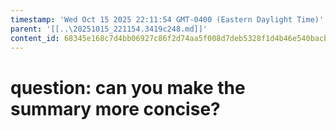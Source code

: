 ```yaml
---
timestamp: 'Wed Oct 15 2025 22:11:54 GMT-0400 (Eastern Daylight Time)'
parent: '[[..\20251015_221154.3419c248.md]]'
content_id: 68345e168c7d4bb06927c86f2d74aa5f008d7deb5328f1d4b46e540bacb6d87e
---
```


# question: can you make the summary more concise?
